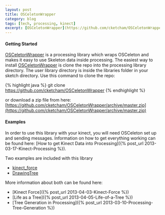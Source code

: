 ```yaml
---
layout: post
title: OSCeletonWrapper
category: blog
tags: [tech, processing, kinect]
excerpt: [OSCeletonWrapper](https://github.com/cketcham/OSCeletonWrapper) is a processing library which wraps OSCeleton and makes it easy to use Skeleton data inside processing. Look here if you are just getting started with the kinect.
---
```


#### Getting Started
[OSCeletonWrapper](https://github.com/cketcham/OSCeletonWrapper) is a processing library which wraps OSCeleton and makes it easy to use Skeleton data inside processing. The easiest way to install [OSCeletonWrapper](https://github.com/cketcham/OSCeletonWrapper) is clone the repo into the processing library directory. The user library directory is inside the libraries folder in your sketch directory. Use this command to clone the repo:

{% highlight java %}
git clone https://github.com/cketcham/OSCeletonWrapper
{% endhighlight %}
   
or download a zip file from here:  [https://github.com/cketcham/OSCeletonWrapper/archive/master.zip](https://github.com/cketcham/OSCeletonWrapper/archive/master.zip)

#### Examples
In order to use this library with your kinect, you will need OSCeleton set up and sending messages. Information on how to get everything working can be found here: [How to get Kinect Data into Processing]({% post_url 2013-03-17-Kinect-Processing %}).

Two examples are included with this library
* [kinect_force](https://github.com/cketcham/kinect_force)
* [DrawingTree](https://github.com/cketcham/DrawingTree)

More information about both can be found here:
* [Kinect Force]({% post_url 2013-04-03-Kinect-Force %})
* [Life as a Tree]({% post_url 2013-04-05-Life-of-a-Tree %})
* [Tree Generation in Processing]({% post_url 2013-03-10-Processing-Tree-Generation %})